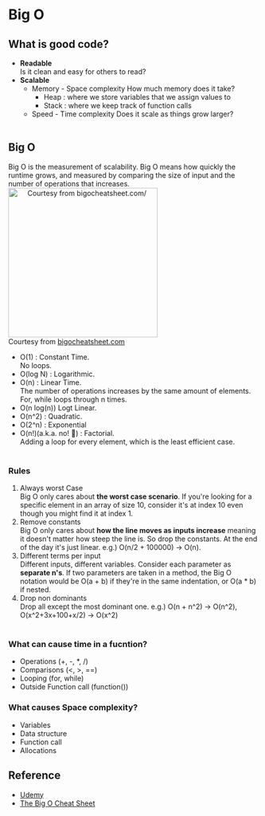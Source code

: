 # Big O 

## What is good code?
* **Readable**  
Is it clean and easy for others to read?
* **Scalable**
  * Memory - Space complexity
    How much memory does it take?
      * Heap : where we store variables that we assign values to
      * Stack : where we keep track of function calls 
  * Speed - Time complexity
    Does it scale as things grow larger?
<br/><br/>

## Big O
Big O is the measurement of scalability. Big O means how quickly the runtime grows, and measured by comparing the size of input and the number of operations that increases.   
<img src="https://img1.daumcdn.net/thumb/R1280x0/?scode=mtistory2&fname=https%3A%2F%2Fblog.kakaocdn.net%2Fdn%2FbfTRLc%2FbtqF5eKu4wq%2FG1KP7fZGO2mdFIenj8ppiK%2Fimg.png" alt="Courtesy from bigocheatsheet.com/" style="width:300px; text-align:center;"/></div>  
Courtesy from [bigocheatsheet.com](bigocheatsheet.com)    
* O(1) : Constant Time.  
No loops.
* O(log N) : Logarithmic.   
* O(n) : Linear Time.  
The number of operations increases by the same amount of elements. For, while loops through n times.
* O(n log(n)) Logt Linear.
* O(n^2) : Quadratic.
* O(2^n) : Exponential
* O(n!)(a.k.a. no! :rofl:) : Factorial.  
Adding a loop for every element, which is the least efficient case.
<br/><br/>

### Rules
1. Always worst Case  
Big O only cares about **the worst case scenario**. If you're looking for a specific element in an array of size 10, consider it's at index 10 even though you might find it at index 1.
2. Remove constants  
Big O only cares about **how the line moves as inputs increase** meaning it doesn't matter how steep the line is. So drop the constants. At the end of the day it's just linear. e.g.) O(n/2 + 100000) -> O(n).
3. Different terms per input  
Different inputs, different variables. Consider each parameter as **separate n's**. If two parameters are taken in a method, the Big O notation would be O(a + b) if they're in the same indentation, or O(a * b) if nested. 
4. Drop non dominants  
Drop all except the most dominant one. e.g.) O(n + n^2) -> O(n^2), O(x^2+3x+100+x/2) -> O(x^2)
<br/><br/>

### What can cause time in a fucntion?
* Operations (+, -, *, /)
* Comparisons (<, >, ==)
* Looping (for, while)
* Outside Function call (function())

### What causes Space complexity?
* Variables
* Data structure
* Function call
* Allocations

## Reference
* [Udemy](https://www.udemy.com/course/master-the-coding-interview-data-structures-algorithms/)
* [The Big O Cheat Sheet](https://www.bigocheatsheet.com/)

